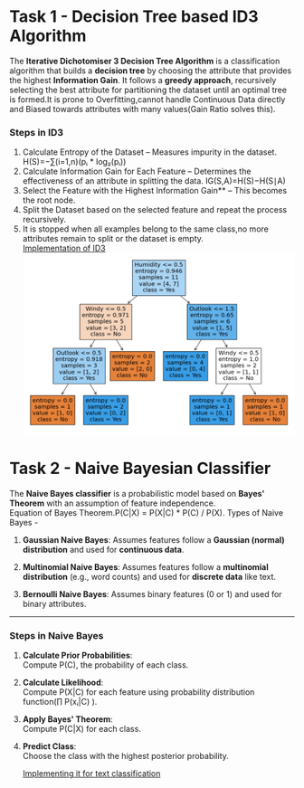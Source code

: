# Task 1 - Decision Tree based ID3 Algorithm
The **Iterative Dichotomiser 3 Decision Tree Algorithm** is a classification algorithm that builds a **decision tree** by choosing the attribute that provides the highest **Information Gain**. It follows a **greedy approach**, recursively selecting the best attribute for partitioning the dataset until an optimal tree is formed.It is prone to Overfitting,cannot handle Continuous Data directly and Biased towards attributes with many values(Gain Ratio solves this).

###  Steps in ID3

1. Calculate Entropy of the Dataset – Measures impurity in the dataset.  H(S)=−∑(i=1,n)(pᵢ * log₂(pᵢ))
2. Calculate Information Gain for Each Feature – Determines the effectiveness of an attribute in splitting the data.  IG(S,A)=H(S)−H(S∣A)
3. Select the Feature with the Highest Information Gain** – This becomes the root node.  
4. Split the Dataset based on the selected feature and repeat the process recursively.
5. It is stopped when all examples belong to the same class,no more attributes remain to split or the dataset is empty.  
[Implementation of ID3](https://www.kaggle.com/code/ashith1709/id3-algorithm)
![](https://raw.githubusercontent.com/ashith-17/Marvel-level-02/refs/heads/main/pics/Id3%20algorithm%20DT.png)


# Task 2 - Naive Bayesian Classifier

The **Naive Bayes classifier** is a probabilistic model based on **Bayes' Theorem** with an assumption of feature independence.  
Equation of Bayes Theorem.P(C|X) = P(X|C) * P(C) / P(X). Types of Naive Bayes -

1. **Gaussian Naive Bayes**:
     Assumes features follow a **Gaussian (normal) distribution** and used for **continuous data**.

2. **Multinomial Naive Bayes**:
     Assumes features follow a **multinomial distribution** (e.g., word counts) and used for **discrete data** like text.

3. **Bernoulli Naive Bayes**:
     Assumes binary features (0 or 1) and used for binary attributes.

---

### Steps in Naive Bayes

1. **Calculate Prior Probabilities**:  
   Compute P(C), the probability of each class.
   
2. **Calculate Likelihood**:  
   Compute P(X|C) for each feature using probability distribution function(∏ P(xᵢ|C) ).
   
3. **Apply Bayes' Theorem**:  
   Compute P(C|X) for each class.

4. **Predict Class**:  
   Choose the class with the highest posterior probability.

   [Implementing it for text classification](https://www.kaggle.com/code/ashith1709/notebook045b1da53d)
   


